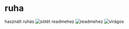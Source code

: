# ruha
használt ruhás
![sötét readmehez](https://user-images.githubusercontent.com/66862598/110497583-df347800-80f6-11eb-9216-722207f49556.png)
![readmehez](https://user-images.githubusercontent.com/66862598/110497544-d5127980-80f6-11eb-97be-e4b05c046ce0.png)
![virágos](https://user-images.githubusercontent.com/66862598/110500835-e3ae6000-80f9-11eb-9db1-0d86e6ad6c2b.png)

